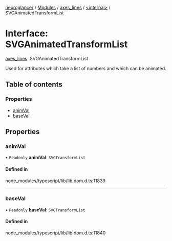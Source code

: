 [neuroglancer](../README.md) / [Modules](../modules.md) / [axes\_lines](../modules/axes_lines.md) / [<internal\>](../modules/axes_lines._internal_.md) / SVGAnimatedTransformList

# Interface: SVGAnimatedTransformList

[axes_lines](../modules/axes_lines.md).[<internal>](../modules/axes_lines._internal_.md).SVGAnimatedTransformList

Used for attributes which take a list of numbers and which can be animated.

## Table of contents

### Properties

- [animVal](axes_lines._internal_.SVGAnimatedTransformList.md#animval)
- [baseVal](axes_lines._internal_.SVGAnimatedTransformList.md#baseval)

## Properties

### animVal

• `Readonly` **animVal**: `SVGTransformList`

#### Defined in

node_modules/typescript/lib/lib.dom.d.ts:11839

___

### baseVal

• `Readonly` **baseVal**: `SVGTransformList`

#### Defined in

node_modules/typescript/lib/lib.dom.d.ts:11840
